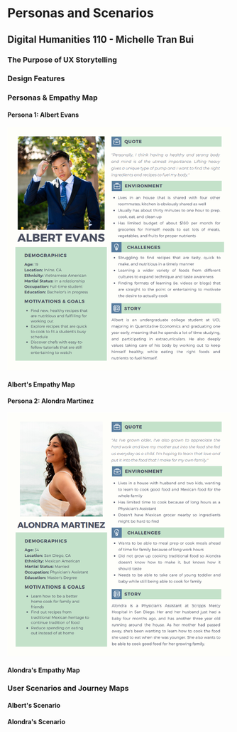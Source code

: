 # Personas and Scenarios
## Digital Humanities 110 - Michelle Tran Bui 

### The Purpose of UX Storytelling

### Design Features

### Personas & Empathy Map 

#### Persona 1: Albert Evans
![Persona 1](persona_1.png)
#### Albert's Empathy Map

#### Persona 2: Alondra Martinez
![Persona 2](persona_2.png)
#### Alondra's Empathy Map

### User Scenarios and Journey Maps 

#### Albert's Scenario
#### Alondra's Scenario
